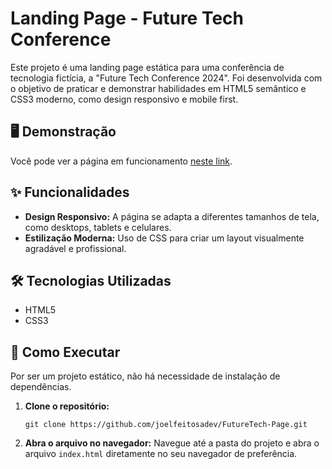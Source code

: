 # Landing Page - Future Tech Conference

Este projeto é uma landing page estática para uma conferência de tecnologia fictícia, a "Future Tech Conference 2024". Foi desenvolvida com o objetivo de praticar e demonstrar habilidades em HTML5 semântico e CSS3 moderno, como design responsivo e mobile first.

## 🖥️ Demonstração

Você pode ver a página em funcionamento [neste link](LINK_PARA_O_GITHUB_PAGES.com).

## ✨ Funcionalidades

* **Design Responsivo:** A página se adapta a diferentes tamanhos de tela, como desktops, tablets e celulares.
* **Estilização Moderna:** Uso de CSS para criar um layout visualmente agradável e profissional.

## 🛠️ Tecnologias Utilizadas

* HTML5
* CSS3

## 🚀 Como Executar

Por ser um projeto estático, não há necessidade de instalação de dependências.

1.  **Clone o repositório:**

    `git clone https://github.com/joelfeitosadev/FutureTech-Page.git`

2.  **Abra o arquivo no navegador:**
    Navegue até a pasta do projeto e abra o arquivo `index.html` diretamente no seu navegador de preferência.
